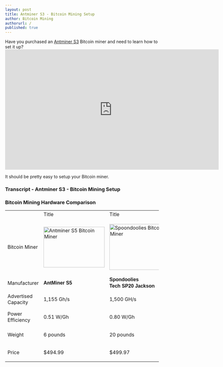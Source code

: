 ```yaml
---
layout: post
title: Antminer S3 - Bitcoin Mining Setup
author: Bitcoin Mining
authorurl: /
published: true
---
```



<p>Have you purchased an <A href="http://www.runtogold.com/1155ghsantminerbitcoinminer">Antminer S3</a> Bitcoin miner and need to learn how to set it up?
<iframe width="700" height="394" src="https://www.youtube.com/embed/4RBt2LPMEZY" frameborder="0" allowfullscreen></iframe>
<p>It should be pretty easy to setup your Bitcoin miner.

### Transcript - Antminer S3 - Bitcoin Mining Setup


### Bitcoin Mining Hardware Comparison

<div id="tableMainWrapper"><div id="tableWrapper" style="width: 100%;"><table id="vsTable"><tbody class=""><tr class=""><td class="cat title" style="width: 25%;"></td><td class="title" style="width: 25%;"><div class="">Title</div></td><td class="title" style="width: 25%;"><div>Title</div></td><td class="title" style="width: 25%;"><div>Title</div></td></tr><tr class="second"><td class="cat" style="width: 280px;"><div class="">Bitcoin Miner</div></td><td style="width: 281px;" class="text"><div><p><img style="display: block; margin-left: auto; margin-right: auto;" src="https://www.bitcoinmining.com/images/bitcoin-miner-antminer-s5.jpg" alt="Antminer S5 Bitcoin Miner" width="200" height="133"></p></div></td><td style="width: 280px;" class="text"><div><p><img style="display: block; margin-left: auto; margin-right: auto;" src="https://www.bitcoinmining.com/images/bitcoin-miner-spondoolies.jpg" alt="Spoondoolies Bitcoin Miner" width="200" height="150"></p></div></td><td style="width: 280px;" class="text"><div><p><img style="display: block; margin-left: auto; margin-right: auto;" src="https://www.bitcoinmining.com/images/bitcoin-miner-bitfury-usb.jpg" alt="Bitfury USB Bitcoin Miner" width="200" height="111"></p></div></td></tr><tr><td class="cat" style="width: 25%;"><div class="">Manufacturer</div></td><td style="width: 25%;" class="text"><div><h1 id="title" class="a-size-large a-spacing-none" style="box-sizing: border-box; padding: 0px; margin-top: 0px; margin-right: 0px; margin-left: 0px; font-family: Arial, sans-serif; text-rendering: optimizeLegibility; font-weight: 400; color: #111111; margin-bottom: 0px !important; font-size: 21px !important; line-height: 1.3 !important;"><strong><span id="productTitle" class="a-size-large" style="box-sizing: border-box; text-rendering: optimizeLegibility; line-height: 1.3 !important; font-size: 16px;">AntMiner S5</span></strong></h1></div></td><td style="width: 25%;" class="text"><div><h1 id="title" class="a-size-large a-spacing-none" style="box-sizing: border-box; padding: 0px; margin-top: 0px; margin-right: 0px; margin-left: 0px; font-family: Arial, sans-serif; text-rendering: optimizeLegibility; font-weight: 400; color: #111111; margin-bottom: 0px !important; font-size: 21px !important; line-height: 1.3 !important;"><strong><span id="productTitle" class="a-size-large" style="box-sizing: border-box; text-rendering: optimizeLegibility; line-height: 1.3 !important; font-size: 16px;">Spondoolies</span></strong></h1>
<h1 class="a-size-large a-spacing-none" style="box-sizing: border-box; padding: 0px; margin-top: 0px; margin-right: 0px; margin-left: 0px; font-family: Arial, sans-serif; text-rendering: optimizeLegibility; font-weight: 400; color: #111111; margin-bottom: 0px !important; font-size: 21px !important; line-height: 1.3 !important;"><strong><span id="productTitle" class="a-size-large" style="box-sizing: border-box; text-rendering: optimizeLegibility; line-height: 1.3 !important; font-size: 16px;">Tech SP20 Jackson</span></strong></h1></div></td><td style="width: 25%;" class="text"><div><h1 id="title" class="a-size-large a-spacing-none" style="box-sizing: border-box; padding: 0px; margin-top: 0px; margin-right: 0px; margin-left: 0px; font-family: Arial, sans-serif; text-rendering: optimizeLegibility; font-weight: 400; color: #111111; margin-bottom: 0px !important; font-size: 21px !important; line-height: 1.3 !important;"><strong><span style="font-size: 16px;"><span id="productTitle" class="a-size-large" style="box-sizing: border-box; text-rendering: optimizeLegibility; line-height: 1.3 !important;"></span><span style="line-height: 1.3;">BPMC Red Fury USB</span><span class="a-size-large" style="box-sizing: border-box; text-rendering: optimizeLegibility; line-height: 1.3 !important;"><br></span></span></strong></h1>
<h1 class="a-size-large a-spacing-none" style="box-sizing: border-box; padding: 0px; margin-top: 0px; margin-right: 0px; margin-left: 0px; font-family: Arial, sans-serif; text-rendering: optimizeLegibility; font-weight: 400; color: #111111; margin-bottom: 0px !important; font-size: 21px !important; line-height: 1.3 !important;"><strong><span style="font-size: 16px;"><span id="productTitle" class="a-size-large" style="box-sizing: border-box; text-rendering: optimizeLegibility; line-height: 1.3 !important;"></span></span></strong></h1></div></td></tr><tr class="second"><td class="cat" style="width: 25%;"><div class="">Advertised Capacity</div></td><td style="width: 25%;" class="text"><div><p>1,155 Gh/s</p></div></td><td style="width: 25%;" class="text"><div><p>1,500 GH/s</p></div></td><td style="width: 25%;" class="text"><div><p>2.5 GH/s</p></div></td></tr><tr><td class="cat" style="width: 25%;"><div class="">Power Efficiency</div></td><td style="width: 25%;" class="text"><div><p>0.51 W/Gh</p></div></td><td style="width: 25%;" class="text"><div><p>0.80 W/Gh</p></div></td><td style="width: 25%;" class="text"><div><p>1.00 W/Gh</p></div></td></tr><tr class="second"><td class="cat" style="width: 25%;"><div class="">Weight</div></td><td style="width: 25%;" class="text"><div><p>6 pounds</p></div></td><td style="width: 25%;" class="text"><div><p>20 pounds</p></div></td><td style="width: 25%;" class="text"><div><p>1.6 ounces</p></div></td></tr><tr><td class="cat" style="width: 25%;"><div class="">Price</div></td><td style="width: 25%;" class="text"><div><p>$494.99</p></div></td><td style="width: 25%;" class="text"><div><p>$499.97</p></div></td><td style="width: 25%;" class="text"><div><p>$33.87</p></div></td></tr></tbody></table></div>